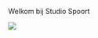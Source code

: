 Welkom bij Studio Spoort

<picture>
  <source srcset="/logo-white.svg" media="(prefers-color-scheme: dark)">
  <img src="/logo.svg">
</picture>